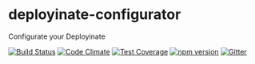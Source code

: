 # deployinate-configurator
Configurate your Deployinate

[![Build Status](https://travis-ci.org/octoblu/deployinate-configurator.svg?branch=master)](https://travis-ci.org/octoblu/deployinate-configurator)
[![Code Climate](https://codeclimate.com/github/octoblu/deployinate-configurator/badges/gpa.svg)](https://codeclimate.com/github/octoblu/deployinate-configurator)
[![Test Coverage](https://codeclimate.com/github/octoblu/deployinate-configurator/badges/coverage.svg)](https://codeclimate.com/github/octoblu/deployinate-configurator)
[![npm version](https://badge.fury.io/js/deployinate-configurator.svg)](http://badge.fury.io/js/deployinate-configurator)
[![Gitter](https://badges.gitter.im/octoblu/help.svg)](https://gitter.im/octoblu/help)
